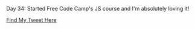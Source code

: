 Day 34: Started Free Code Camp's JS course and I'm absolutely loving it!

[Find My Tweet Here](https://twitter.com/umuks_/status/1363491050120228865?s=20)
